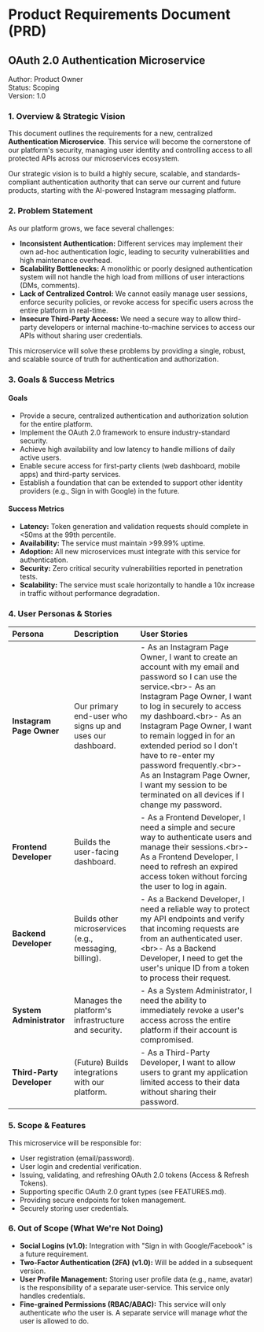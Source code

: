 # **Product Requirements Document (PRD)**

## **OAuth 2.0 Authentication Microservice**

Author: Product Owner  
Status: Scoping  
Version: 1.0

### **1\. Overview & Strategic Vision**

This document outlines the requirements for a new, centralized **Authentication Microservice**. This service will become the cornerstone of our platform's security, managing user identity and controlling access to all protected APIs across our microservices ecosystem.

Our strategic vision is to build a highly secure, scalable, and standards-compliant authentication authority that can serve our current and future products, starting with the AI-powered Instagram messaging platform.

### **2\. Problem Statement**

As our platform grows, we face several challenges:

* **Inconsistent Authentication:** Different services may implement their own ad-hoc authentication logic, leading to security vulnerabilities and high maintenance overhead.  
* **Scalability Bottlenecks:** A monolithic or poorly designed authentication system will not handle the high load from millions of user interactions (DMs, comments).  
* **Lack of Centralized Control:** We cannot easily manage user sessions, enforce security policies, or revoke access for specific users across the entire platform in real-time.  
* **Insecure Third-Party Access:** We need a secure way to allow third-party developers or internal machine-to-machine services to access our APIs without sharing user credentials.

This microservice will solve these problems by providing a single, robust, and scalable source of truth for authentication and authorization.

### **3\. Goals & Success Metrics**

#### **Goals**

* Provide a secure, centralized authentication and authorization solution for the entire platform.  
* Implement the OAuth 2.0 framework to ensure industry-standard security.  
* Achieve high availability and low latency to handle millions of daily active users.  
* Enable secure access for first-party clients (web dashboard, mobile apps) and third-party services.  
* Establish a foundation that can be extended to support other identity providers (e.g., Sign in with Google) in the future.

#### **Success Metrics**

* **Latency:** Token generation and validation requests should complete in \<50ms at the 99th percentile.  
* **Availability:** The service must maintain \>99.99% uptime.  
* **Adoption:** All new microservices must integrate with this service for authentication.  
* **Security:** Zero critical security vulnerabilities reported in penetration tests.  
* **Scalability:** The service must scale horizontally to handle a 10x increase in traffic without performance degradation.

### **4\. User Personas & Stories**

| Persona | Description | User Stories |
| :---- | :---- | :---- |
| **Instagram Page Owner** | Our primary end-user who signs up and uses our dashboard. | \- As an Instagram Page Owner, I want to create an account with my email and password so I can use the service.\<br\>- As an Instagram Page Owner, I want to log in securely to access my dashboard.\<br\>- As an Instagram Page Owner, I want to remain logged in for an extended period so I don't have to re-enter my password frequently.\<br\>- As an Instagram Page Owner, I want my session to be terminated on all devices if I change my password. |
| **Frontend Developer** | Builds the user-facing dashboard. | \- As a Frontend Developer, I need a simple and secure way to authenticate users and manage their sessions.\<br\>- As a Frontend Developer, I need to refresh an expired access token without forcing the user to log in again. |
| **Backend Developer** | Builds other microservices (e.g., messaging, billing). | \- As a Backend Developer, I need a reliable way to protect my API endpoints and verify that incoming requests are from an authenticated user.\<br\>- As a Backend Developer, I need to get the user's unique ID from a token to process their request. |
| **System Administrator** | Manages the platform's infrastructure and security. | \- As a System Administrator, I need the ability to immediately revoke a user's access across the entire platform if their account is compromised. |
| **Third-Party Developer** | (Future) Builds integrations with our platform. | \- As a Third-Party Developer, I want to allow users to grant my application limited access to their data without sharing their password. |

### **5\. Scope & Features**

This microservice will be responsible for:

* User registration (email/password).  
* User login and credential verification.  
* Issuing, validating, and refreshing OAuth 2.0 tokens (Access & Refresh Tokens).  
* Supporting specific OAuth 2.0 grant types (see FEATURES.md).  
* Providing secure endpoints for token management.  
* Securely storing user credentials.

### **6\. Out of Scope (What We're Not Doing)**

* **Social Logins (v1.0):** Integration with "Sign in with Google/Facebook" is a future requirement.  
* **Two-Factor Authentication (2FA) (v1.0):** Will be added in a subsequent version.  
* **User Profile Management:** Storing user profile data (e.g., name, avatar) is the responsibility of a separate user-service. This service only handles credentials.  
* **Fine-grained Permissions (RBAC/ABAC):** This service will only authenticate *who* the user is. A separate service will manage *what* the user is allowed to do.